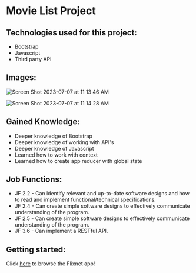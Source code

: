 # Movie List Project

## Technologies used for this project:
- Bootstrap
- Javascript
- Third party API

## Images: 
![Screen Shot 2023-07-07 at 11 13 46 AM](https://github.com/gkutieva/movie_list/assets/73370477/8b71299e-2505-43c0-bcd6-2a0249248c42)

![Screen Shot 2023-07-07 at 11 14 28 AM](https://github.com/gkutieva/movie_list/assets/73370477/cd3583ab-e567-402d-b62d-c35dfd2b2cb1)

## Gained Knowledge:
- Deeper knowledge of Bootstrap
- Deeper knowledge of working with API's
- Deeper knowledge of Javascript
- Learned how to work with context
- Learned how to create app reducer with global state


## Job Functions:
- JF 2.2 - Can identify relevant and up-to-date software designs and how to read and implement functional/technical specifications.
- JF 2.4 - Can create simple software designs to effectively communicate understanding of the program.
- JF 2.5 - Can create simple software designs to effectively communicate understanding of the program.
- JF 3.6 - Can implement a RESTful API.

## Getting started:
Click [here](https://courageous-naiad-bad7ad.netlify.app/) to browse the Flixnet app!
